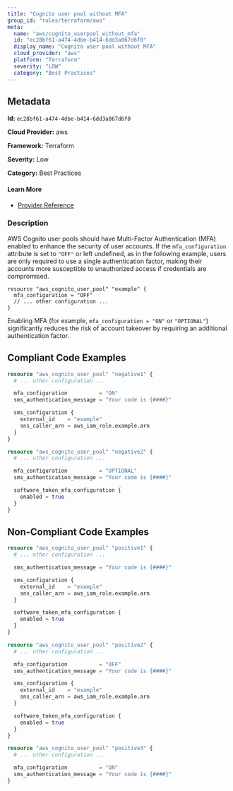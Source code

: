 ```yaml
---
title: "Cognito user pool without MFA"
group_id: "rules/terraform/aws"
meta:
  name: "aws/cognito_userpool_without_mfa"
  id: "ec28bf61-a474-4dbe-b414-6dd3a067d6f0"
  display_name: "Cognito user pool without MFA"
  cloud_provider: "aws"
  platform: "Terraform"
  severity: "LOW"
  category: "Best Practices"
---
```

## Metadata

**Id:** `ec28bf61-a474-4dbe-b414-6dd3a067d6f0`

**Cloud Provider:** aws

**Framework:** Terraform

**Severity:** Low

**Category:** Best Practices

#### Learn More

 - [Provider Reference](https://registry.terraform.io/providers/hashicorp/aws/latest/docs/resources/cognito_user_pool)

### Description

 AWS Cognito user pools should have Multi-Factor Authentication (MFA) enabled to enhance the security of user accounts. If the `mfa_configuration` attribute is set to `"OFF"` or left undefined, as in the following example, users are only required to use a single authentication factor, making their accounts more susceptible to unauthorized access if credentials are compromised.

```
resource "aws_cognito_user_pool" "example" {
  mfa_configuration = "OFF"
  // ... other configuration ...
}
```

Enabling MFA (for example, `mfa_configuration = "ON"` or `"OPTIONAL"`) significantly reduces the risk of account takeover by requiring an additional authentication factor.


## Compliant Code Examples
```terraform
resource "aws_cognito_user_pool" "negative1" {
  # ... other configuration ...

  mfa_configuration          = "ON"
  sms_authentication_message = "Your code is {####}"

  sms_configuration {
    external_id    = "example"
    sns_caller_arn = aws_iam_role.example.arn
  }
}

resource "aws_cognito_user_pool" "negative2" {
  # ... other configuration ...

  mfa_configuration          = "OPTIONAL"
  sms_authentication_message = "Your code is {####}"

  software_token_mfa_configuration {
    enabled = true
  }
}

```
## Non-Compliant Code Examples
```terraform
resource "aws_cognito_user_pool" "positive1" {
  # ... other configuration ...

  sms_authentication_message = "Your code is {####}"

  sms_configuration {
    external_id    = "example"
    sns_caller_arn = aws_iam_role.example.arn
  }

  software_token_mfa_configuration {
    enabled = true
  }
}

resource "aws_cognito_user_pool" "positive2" {
  # ... other configuration ...

  mfa_configuration          = "OFF"
  sms_authentication_message = "Your code is {####}"

  sms_configuration {
    external_id    = "example"
    sns_caller_arn = aws_iam_role.example.arn
  }

  software_token_mfa_configuration {
    enabled = true
  }
}

resource "aws_cognito_user_pool" "positive3" {
  # ... other configuration ...

  mfa_configuration          = "ON"
  sms_authentication_message = "Your code is {####}"
}

```
